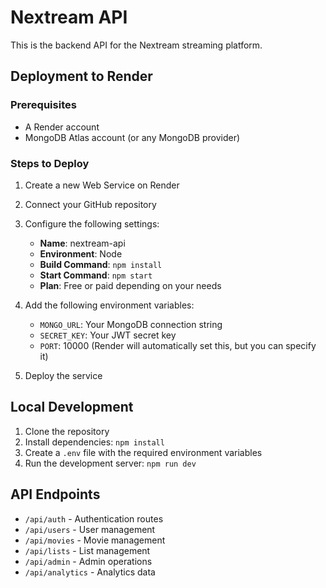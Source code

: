 # Nextream API

This is the backend API for the Nextream streaming platform.

## Deployment to Render

### Prerequisites

- A Render account
- MongoDB Atlas account (or any MongoDB provider)

### Steps to Deploy

1. Create a new Web Service on Render
2. Connect your GitHub repository
3. Configure the following settings:
   - **Name**: nextream-api
   - **Environment**: Node
   - **Build Command**: `npm install`
   - **Start Command**: `npm start`
   - **Plan**: Free or paid depending on your needs

4. Add the following environment variables:
   - `MONGO_URL`: Your MongoDB connection string
   - `SECRET_KEY`: Your JWT secret key
   - `PORT`: 10000 (Render will automatically set this, but you can specify it)

5. Deploy the service

## Local Development

1. Clone the repository
2. Install dependencies: `npm install`
3. Create a `.env` file with the required environment variables
4. Run the development server: `npm run dev`

## API Endpoints

- `/api/auth` - Authentication routes
- `/api/users` - User management
- `/api/movies` - Movie management
- `/api/lists` - List management
- `/api/admin` - Admin operations
- `/api/analytics` - Analytics data 
